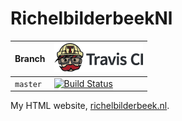 # RichelbilderbeekNl

Branch|[![Travis CI logo](pics/TravisCI.png)](https://travis-ci.org)
---|---
`master`|[![Build Status](https://travis-ci.org/richelbilderbeek/phd_thesis.svg?branch=master)](https://travis-ci.org/richelbilderbeek/phd_thesis)

My HTML website, [richelbilderbeek.nl](https://www.richelbilderbeek.nl).
